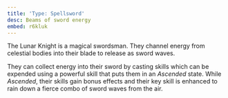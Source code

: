 ```yaml
---
title: 'Type: Spellsword'
desc: Beams of sword energy
embed: r6kluk
---
```


The Lunar Knight is a magical swordsman. They channel energy from celestial bodies into their blade to release as sword waves.

They can collect energy into their sword by casting skills which can be expended using a powerful skill that puts them in an
*Ascended* state. While *Ascended*, their skills gain bonus effects and their key skill is enhanced to rain down a fierce combo
of sword waves from the air.

